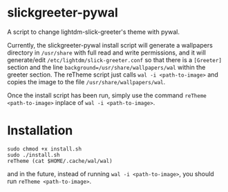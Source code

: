 # slickgreeter-pywal
A script to change lightdm-slick-greeter's theme with pywal.

Currently, the slickgreeter-pywal install script will generate a wallpapers directory in `/usr/share` with full read and write permissions, and it will generate/edit `/etc/lightdm/slick-greeter.conf` so that there is a `[Greeter]` section and the line `background=/usr/share/wallpapers/wal` within the greeter section. The reTheme script just calls `wal -i <path-to-image>` and copies the image to the file `/usr/share/wallpapers/wal`.

Once the install script has been run, simply use the command `reTheme <path-to-image>` inplace of `wal -i <path-to-image>`.

# Installation

```
sudo chmod +x install.sh
sudo ./install.sh
reTheme (cat $HOME/.cache/wal/wal)
```

and in the future, instead of running `wal -i <path-to-image>`, you should run `reTheme <path-to-image>`.
